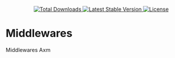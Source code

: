 <p align="center">
    <a href="https://packagist.org/packages/axm/middlewares">
        <img src="https://poser.pugx.org/axm/middlewares/d/total.svg" alt="Total Downloads">
    </a>
    <a href="https://packagist.org/packages/axm/middlewares">
        <img src="https://poser.pugx.org/axm/http/v/stable.svg" alt="Latest Stable Version">
    </a>
    <a href="https://packagist.org/packages/axm/middlewares">
        <img src="https://poser.pugx.org/axm/middlewares/license.svg" alt="License">
    </a>
</p>

# Middlewares
Middlewares Axm

